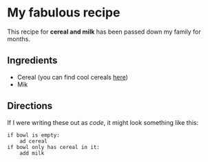 # My fabulous recipe

This recipe for **cereal and milk** has been passed down my family for months.

## Ingredients

- Cereal (you can find cool cereals [here](www.example.com/coolcereals))
- Mik

## Directions

If I were writing these out as _code_, it might look something like this:

```
if bowl is empty:
	ad cereal
if bowl only has cereal in it:
	add milk
```
